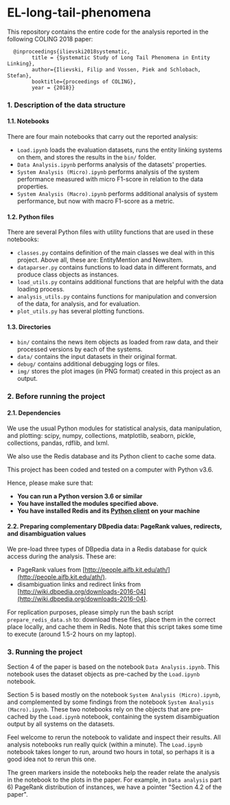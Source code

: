 # EL-long-tail-phenomena
This repository contains the entire code for the analysis reported in the following COLING 2018 paper:

```
  @inproceedings{ilievski2018systematic,
        title = {Systematic Study of Long Tail Phenomena in Entity Linking},
        author={Ilievski, Filip and Vossen, Piek and Schlobach, Stefan},
        booktitle={proceedings of COLING},
        year = {2018}}
```

### 1. Description of the data structure

#### 1.1. Notebooks

There are four main notebooks that carry out the reported analysis:
* `Load.ipynb` loads the evaluation datasets, runs the entity linking systems on them, and stores the results in the `bin/` folder.
* `Data Analysis.ipynb` performs analysis of the datasets' properties.
* `System Analysis (Micro).ipynb` performs analysis of the system performance measured with micro F1-score in relation to the data properties.
* `System Analysis (Macro).ipynb` performs additional analysis of system performance, but now with macro F1-score as a metric.

#### 1.2. Python files

There are several Python files with utility functions that are used in these notebooks:
* `classes.py` contains definition of the main classes we deal with in this project. Above all, these are: EntityMention and NewsItem.
* `dataparser.py` contains functions to load data in different formats, and produce class objects as instances.
* `load_utils.py` contains additional functions that are helpful with the data loading process.
* `analysis_utils.py` contains functions for manipulation and conversion of the data, for analysis, and for evaluation.
* `plot_utils.py` has several plotting functions.

#### 1.3. Directories

* `bin/` contains the news item objects as loaded from raw data, and their processed versions by each of the systems.
* `data/` contains the input datasets in their original format.
* `debug/` contains additional debugging logs or files.
* `img/` stores the plot images (in PNG format) created in this project as an output.

### 2. Before running the project

#### 2.1. Dependencies

We use the usual Python modules for statistical analysis, data manipulation, and plotting: scipy, numpy, collections, matplotlib, seaborn, pickle, collections, pandas, rdflib, and lxml.

We also use the Redis database and its Python client to cache some data.

This project has been coded and tested on a computer with Python v3.6.

Hence, please make sure that:
* **You can run a Python version 3.6 or similar**
* **You have installed the modules specified above.**
* **You have installed Redis and its [Python client](https://pypi.python.org/pypi/redis) on your machine**

#### 2.2. Preparing complementary DBpedia data: PageRank values, redirects, and disambiguation values

We pre-load three types of DBpedia data in a Redis database for quick access during the analysis. These are:
* PageRank values from [http://people.aifb.kit.edu/ath/](http://people.aifb.kit.edu/ath/).
* disambiguation links and redirect links from [http://wiki.dbpedia.org/downloads-2016-04](http://wiki.dbpedia.org/downloads-2016-04).

For replication purposes, please simply run the bash script `prepare_redis_data.sh` to: download these files, place them in the correct place locally, and cache them in Redis. Note that this script takes some time to execute (around 1.5-2 hours on my laptop).



### 3. Running the project

Section 4 of the paper is based on the notebook `Data Analysis.ipynb`. This notebook uses the dataset objects as pre-cached by the `Load.ipynb` notebook.

Section 5 is based mostly on the notebook `System Analysis (Micro).ipynb`, and complemented by some findings from the notebook `System Analysis (Macro).ipynb`. These two notebooks rely on the objects that are pre-cached by the `Load.ipynb` notebook, containing the system disambiguation output by all systems on the datasets.

Feel welcome to rerun the notebook to validate and inspect their results. All analysis notebooks run really quick (within a minute). The `Load.ipynb` notebook takes longer to run, around two hours in total, so perhaps it is a good idea not to rerun this one.

The green markers inside the notebooks help the reader relate the analysis in the notebook to the plots in the paper. For example, in `Data analysis` part 6) PageRank distribution of instances, we have a pointer "Section 4.2 of the paper".

